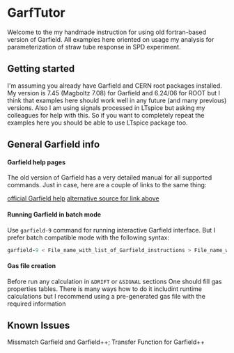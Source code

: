 # GarfTutor

Welcome to the my handmade instruction for using old fortran-based version of Garfield. All examples here oriented on usage my analysis for parameterization of straw tube response in SPD experiment.

## Getting started

I'm assuming you already have Garfield and CERN root packages installed. My version is 7.45 (Magboltz 7.08) for Garfield and 6.24/06 for ROOT but I think that examples here should work well in any future (and many previous) versions. Also I am using signals processed in LTspice but asking my colleagues for help with this. So if you want to completely repeat the examples here you should be able to use LTspice package too.

## General Garfield info

#### Garfield help pages

The old version of Garfield has a very detailed manual for all supported commands. Just in case, here are a couple of links to the same thing:

[official Garfield help](https://garfield.web.cern.ch/help/)
[alternative source for link above](https://cmd.inp.nsk.su/old/cmd2/manuals/cernlib/garfield/help/garfield.html)

#### Running Garfield in batch mode

Use `garfield-9` command for running interactive Garfield interface. But I prefer batch compatible mode with the following syntax:

``` fortran
garfield-9 < File_name_with_list_of_Garfield_instructions > File_name_with_Garfield_output_log
```

#### Gas file creation

Before run any calculation in `&DRIFT` or `&SIGNAL` sections One should fill gas properties tables. There is many ways how to do it includint runtime calculations but I recommend using a pre-generated gas file with the required information

## Known Issues

Missmatch Garfield and Garfield++; Transfer Function for Garfield++
